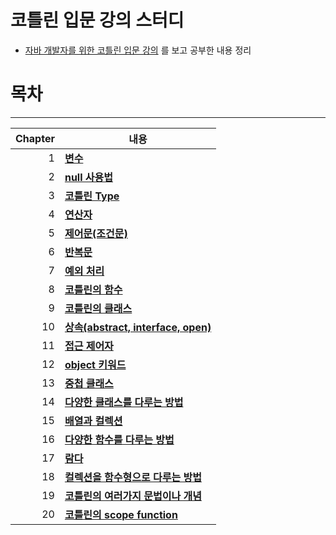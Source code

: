 # 코틀린 입문 강의 스터디

- [자바 개발자를 위한 코틀린 입문 강의](https://inf.run/A9p7) 를 보고 공부한 내용 정리

# 목차

-----

| Chapter | 내용                                                                               |
|--------:|----------------------------------------------------------------------------------|
|       1 | **[변수](src/main/kotlin/com/keepbang/lec01/lec01.md)**                            |
|       2 | **[null 사용법](src/main/kotlin/com/keepbang/lec02/lec02.md)**                      |
|       3 | **[코틀린 Type](src/main/kotlin/com/keepbang/lec03/lec03.md)**                      |
|       4 | **[연산자](src/main/kotlin/com/keepbang/lec04/lec04.md)**                           |
|       5 | **[제어문(조건문)](src/main/kotlin/com/keepbang/lec05/lec05.md)**                      |
|       6 | **[반복문](src/main/kotlin/com/keepbang/lec06/lec06.md)**                           |
|       7 | **[예외 처리](src/main/kotlin/com/keepbang/lec07/lec07.md)**                         |
|       8 | **[코틀린의 함수](src/main/kotlin/com/keepbang/lec08/lec08.md)**                       |
|       9 | **[코틀린의 클래스](src/main/kotlin/com/keepbang/lec09/lec09.md)**                      |
|      10 | **[상속(abstract, interface, open)](src/main/kotlin/com/keepbang/lec10/lec10.md)** |
|      11 | **[접근 제어자](src/main/kotlin/com/keepbang/lec11/lec11.md)**                        |
|      12 | **[object 키워드](src/main/kotlin/com/keepbang/lec12/lec12.md)**                    |
|      13 | **[중첩 클래스](src/main/kotlin/com/keepbang/lec13/lec13.md)**                        |
|      14 | **[다양한 클래스를 다루는 방법](src/main/kotlin/com/keepbang/lec14/lec14.md)**               |
|      15 | **[배열과 컬렉션](src/main/kotlin/com/keepbang/lec15/lec15.md)**                       |
|      16 | **[다양한 함수를 다루는 방법](src/main/kotlin/com/keepbang/lec16/lec16.md)**                |
|      17 | **[람다](src/main/kotlin/com/keepbang/lec17/lec17.md)**                            |
|      18 | **[컬렉션을 함수형으로 다루는 방법](src/main/kotlin/com/keepbang/lec18/lec18.md)**             |
|      19 | **[코틀린의 여러가지 문법이나 개념](src/main/kotlin/com/keepbang/lec19/lec19.md)**             |
|      20 | **[코틀린의 scope function](src/main/kotlin/com/keepbang/lec20/lec20.md)**             |

